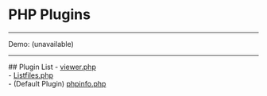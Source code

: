 # PHP Plugins
<hr>
Demo: (unavailable)
<hr>
## Plugin List
- <a href="https://github.com/hpware/php-plugins/blob/main/viewer.php">viewer.php</a><br>
- <a href="https://github.com/hpware/php-plugins/blob/main/listfiles.php">Listfiles.php</a><br>
- (Default Plugin) <a href="https://github.com/hpware/php-plugins/blob/main/phpinfo.php">phpinfo.php</a><br>
